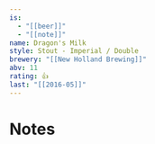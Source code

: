 ```yaml
---
is:
  - "[[beer]]"
  - "[[note]]"
name: Dragon's Milk
style: Stout - Imperial / Double
brewery: "[[New Holland Brewing]]"
abv: 11
rating: 👍
last: "[[2016-05]]"
---
```

# Notes

